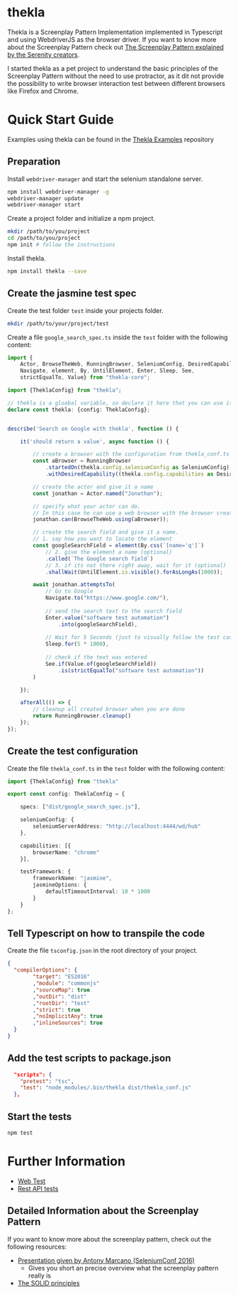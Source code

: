 # thekla
Thekla is a Screenplay Pattern Implementation implemented in Typescript and using WebdriverJS as the browser driver.
If you want to know more about the Screenplay Pattern check out
[The Screenplay Pattern explained by the Serenity creators](https://serenity-js.org/design/screenplay-pattern.html).

I started thekla as a pet project to understand the basic principles of the Screenplay Pattern without the need to use
protractor, as it dit not provide the possibility to write browser interaction test between different browsers like
Firefox and Chrome.

# Quick Start Guide

Examples using thekla can be found in the [Thekla Examples](https://github.com/andy-schulz/thekla-examples) repository

## Preparation

Install ``webdriver-manager`` and start the selenium standalone server.

````bash
npm install webdriver-manager -g
webdriver-manager update
webdriver-manager start
```` 

Create a project folder and initialize a npm project.

````bash
mkdir /path/to/you/project
cd /path/to/you/project
npm init # follow the instructions
````

Install thekla.

````bash
npm install thekla --save
````

## Create the jasmine test spec

Create the test folder ``test`` inside your projects folder.

````bash
mkdir /path/to/your/project/test
````

Create a file ``google_search_spec.ts`` inside the ``test`` folder with the following content:

````typescript
import {
    Actor, BrowseTheWeb, RunningBrowser, SeleniumConfig, DesiredCapabilities,
    Navigate, element, By, UntilElement, Enter, Sleep, See, 
    strictEqualTo, Value} from "thekla-core";

import {TheklaConfig} from "thekla";

// thekla is a gloabal variable, so declare it here that you can use it
declare const thekla: {config: TheklaConfig};


describe('Search on Google with thekla', function () {

    it('should return a value', async function () {

        // create a browser with the configuration from thekla_conf.ts
        const aBrowser = RunningBrowser
            .startedOn(thekla.config.seleniumConfig as SeleniumConfig)
            .withDesiredCapability((thekla.config.capabilities as DesiredCapabilities[])[0]);

        // create the actor and give it a name
        const jonathan = Actor.named("Jonathan");

        // specify what your actor can do. 
        // In this case he can use a web browser with the browser created before.
        jonathan.can(BrowseTheWeb.using(aBrowser));

        // create the search field and give it a name.
        // 1. say how you want to locate the element
        const googleSearchField = element(By.css(`[name='q']`)
            // 2. give the element a name (optional)
            .called(`The Google search field`)
            // 3. if its not there right away, wait for it (optional)
            .shallWait(UntilElement.is.visible().forAsLongAs(1000));  

        await jonathan.attemptsTo(
            // Go to Google
            Navigate.to("https://www.google.com/"),
            
            // send the search text to the search field
            Enter.value("software test automation")
                .into(googleSearchField),
                
            // Wait for 5 Seconds (just to visually follow the test case)
            Sleep.for(5 * 1000),
            
            // check if the text was entered
            See.if(Value.of(googleSearchField))
                .is(strictEqualTo("software test automation"))  
        )

    });

    afterAll(() => {
        // cleanup all created browser when you are done
        return RunningBrowser.cleanup()
    });
});
````

## Create the test configuration

Create the file ``thekla_conf.ts`` in the ``test`` folder with the following content:

````typescript
import {TheklaConfig} from "thekla"

export const config: TheklaConfig = {

    specs: ["dist/google_search_spec.js"],

    seleniumConfig: {
        seleniumServerAddress: "http://localhost:4444/wd/hub"
    },

    capabilities: [{
        browserName: "chrome"
    }],

    testFramework: {
        frameworkName: "jasmine",
        jasmineOptions: {
            defaultTimeoutInterval: 10 * 1000
        }
    }
};
````

## Tell Typescript on how to transpile the code

Create the file ``tsconfig.json`` in the root directory of your project.

````json
{
  "compilerOptions": {
        "target": "ES2016"
        ,"module": "commonjs"
        ,"sourceMap": true
        ,"outDir": "dist"
        ,"rootDir": "test"
        ,"strict": true
        ,"noImplicitAny": true
        ,"inlineSources": true
  }
}
````

## Add the test scripts to package.json

````json
  "scripts": {
    "pretest": "tsc",
    "test": "node_modules/.bin/thekla dist/thekla_conf.js"
  },
````

## Start the tests

````bash
npm test
````

# Further Information

* [Web Test](docs/md/create_web_ui_tests/README.md) 
* [Rest API tests](docs/md/create_rest_api_tests/README.md)


## Detailed Information about the Screenplay Pattern 
If you want to know more about the screenplay pattern, check out the following resources:
* [Presentation given by Antony Marcano (SeleniumConf 2016)](https://www.youtube.com/watch?v=8f8tdZBvAbI)
  * Gives you short an precise overview what the screenplay pattern really is
* [The SOLID principles](https://en.wikipedia.org/wiki/SOLID)
